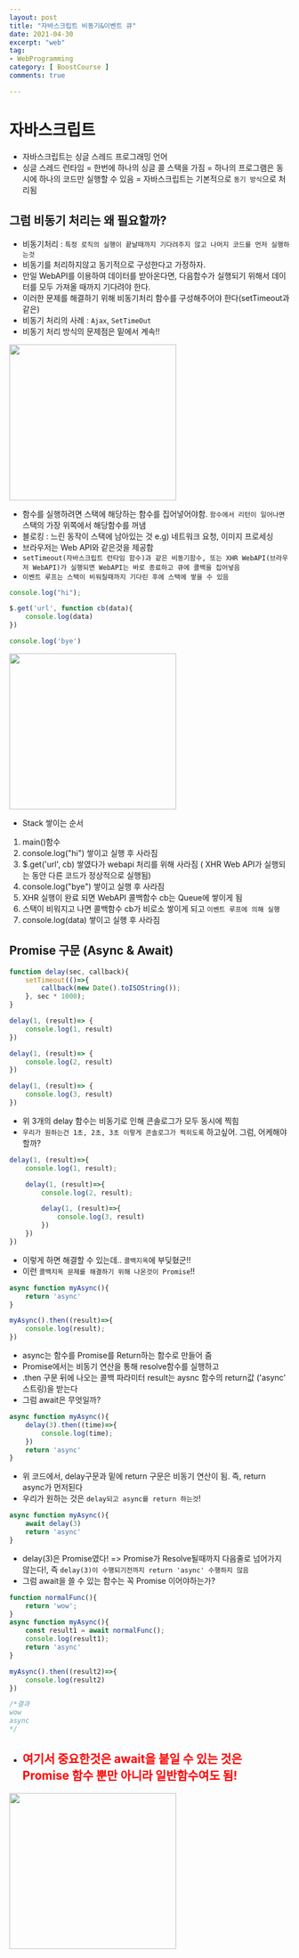 ```yaml
---
layout: post
title: "자바스크립트 비동기&이벤트 큐"
date: 2021-04-30
excerpt: "web"
tag:
- WebProgramming
category: [ BoostCourse ]
comments: true

---
```


# 자바스크립트

- 자바스크립트는 싱글 스레드 프로그래밍 언어
- 싱글 스레드 런타임 = 한번에 하나의 싱글 콜 스택을 가짐 = 하나의 프로그램은 동시에 하나의 코드만 실행할 수 있음 = 자바스크립트는 기본적으로 `동기 방식`으로 처리됨

## 그럼 비동기 처리는 왜 필요할까?
- 비동기처리 : `특정 로직의 실행이 끝날때까지 기다려주지 않고 나머지 코드를 먼저 실행하는것`
- 비동기를 처리하지않고 동기적으로 구성한다고 가정하자.
- 만일 WebAPI를 이용하여 데이터를 받아온다면, 다음함수가 실행되기 위해서 데이터를 모두 가져올 때까지 기다려야 한다.
- 이러한 문제를 해결하기 위해 비동기처리 함수를 구성해주어야 한다(setTimeout과 같은)
- 비동기 처리의 사례 : `Ajax`, `SetTimeOut`
- 비동기 처리 방식의 문제점은 밑에서 계속!!


<img src = "https://traveloving2030.github.io/jiwon/assets/img/post/부스트코스/32.PNG" height="280" width="300" />

- 함수를 실행하려면 스택에 해당하는 함수를 집어넣어야함. `함수에서 리턴이 일어나면` 스택의 가장 위쪽에서 해당함수를 꺼냄
- 블로킹 : 느린 동작이 스택에 남아있는 것 e.g) 네트워크 요청, 이미지 프로세싱
- 브라우저는 Web API와 같은것을 제공함
- `setTimeout(자바스크립트 런타임 함수)과 같은 비동기함수, 또는 XHR WebAPI(브라우저 WebAPI)가 실행되면 WebAPI는 바로 종료하고 큐에 콜백을 집어넣음`
- `이벤트 루프는 스택이 비워질때까지 기다린 후에 스택에 쌓을 수 있음`

```js
console.log("hi");

$.get('url', function cb(data){
    console.log(data)
})

console.log('bye')
```

<img src = "https://traveloving2030.github.io/jiwon/assets/img/post/부스트코스/note.jpg" height="280" width="300" />

- Stack 쌓이는 순서
1. main()함수
2. console.log("hi") 쌓이고 실행 후 사라짐
3. $.get('url', cb) 쌓였다가 webapi 처리를 위해 사라짐 ( XHR Web API가 실행되는 동안 다른 코드가 정상적으로 실행됨)
4. console.log("bye") 쌓이고 실행 후 사라짐
5. XHR 실행이 완료 되면 WebAPI 콜백함수 cb는 Queue에 쌓이게 됨
6. 스택이 비워지고 나면 콜백함수 cb가 비로소 쌓이게 되고 `이벤트 루프에 의해 실행`
7. console.log(data) 쌓이고 실행 후 사라짐


## Promise 구문 (Async & Await)

```js
function delay(sec, callback){
    setTimeout(()=>{
        callback(new Date().toISOString());
    }, sec * 1000);
}

delay(1, (result)=> {
    console.log(1, result)
})

delay(1, (result)=> {
    console.log(2, result)
})

delay(1, (result)=> {
    console.log(3, result)
})
```

- 위 3개의 delay 함수는 비동기로 인해 콘솔로그가 모두 동시에 찍힘
- `우리가 원하는건 1초, 2초, 3초 이렇게 콘솔로그가 찍히도록` 하고싶어. 그럼, 어케해야할까?

```js
delay(1, (result)=>{
    console.log(1, result);

    delay(1, (result)=>{
        console.log(2, result);

        delay(1, (result)=>{
            console.log(3, result)
        })
    })
})
```

- 이렇게 하면 해결할 수 있는데.. `콜백지옥`에 부딪혔군!!
- 이런 `콜백지옥 문제를 해결하기 위해 나온것이 Promise`!!

```js
async function myAsync(){
    return 'async'
}

myAsync().then((result)=>{
    console.log(result);
})
```
- async는 함수를 Promise를 Return하는 함수로 만들어 줌
- Promise에서는 비동기 연산을 통해 resolve함수를 실행하고 
- .then 구문 뒤에 나오는 콜백 파라미터 result는 aysnc 함수의 return값 ('async' 스트링)을 받는다
- 그럼 await은 무엇일까?

```js
async function myAsync(){
    delay(3).then((time)=>{
        console.log(time);
    })
    return 'async'
}
```

- 위 코드에서, delay구문과 밑에 return 구문은 비동기 연산이 됨. 즉, return async가 먼저된다
- 우리가 원하는 것은 `delay되고 async를 return 하는것`!

```js
async function myAsync(){
    await delay(3)
    return 'async'
}
```

- delay(3)은 Promise였다! => Promise가 Resolve될때까지 다음줄로 넘어가지 않는다!, 즉 `delay(3)이 수행되기전까지 return 'async' 수행하지 않음`
- 그럼 await을 쓸 수 있는 함수는 꼭 Promise 이어야하는가?

```js
function normalFunc(){
    return 'wow';
}
async function myAsync(){
    const result1 = await normalFunc();
    console.log(result1);
    return 'async'
}

myAsync().then((result2)=>{
    console.log(result2)
})

/*결과
wow
async 
*/
```
- <h2 style="color:red;">여기서 중요한것은 await을 붙일 수 있는 것은 Promise 함수 뿐만 아니라 일반함수여도 됨!</h2>
 
<img src = "https://traveloving2030.github.io/jiwon/assets/img/post/부스트코스/34.png" height="280" width="300" />